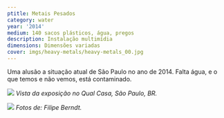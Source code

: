 ```yaml
---
ptitle: Metais Pesados
category: water
year: '2014'
medium: 140 sacos plásticos, água, pregos
description: Instalação multimídia
dimensions: Dimensões variadas
cover: imgs/heavy-metals/heavy-metals_00.jpg
---
```

Uma alusão a situação atual de São Paulo no ano de 2014. Falta água, e o que temos e não vemos, está contaminado.

![]({{site.baseurl}}/imgs/heavy-metals/heavy-metals_01.jpg)
_Vista da exposição no Qual Casa, São Paulo, BR._

![]({{site.baseurl}}/imgs/heavy-metals/heavy-metals_02.jpg)
_Fotos de: Filipe Berndt._
